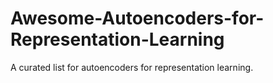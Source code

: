 # Awesome-Autoencoders-for-Representation-Learning
A curated list for autoencoders for representation learning.
